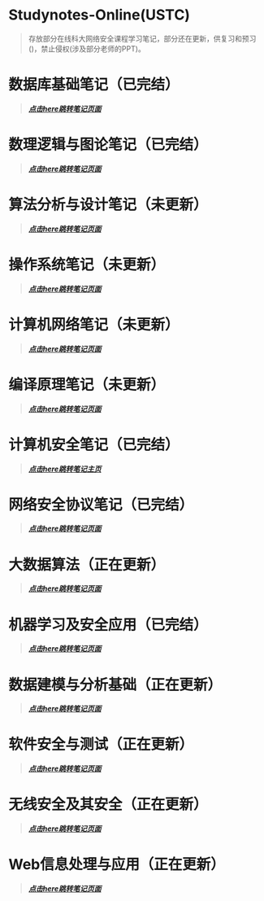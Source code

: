 # Studynotes-Online(USTC)
> 存放部分在线科大网络安全课程学习笔记，部分还在更新，供复习和预习()，禁止侵权(涉及部分老师的PPT)。

# 数据库基础笔记（已完结）

> ***[点击here跳转笔记页面](https://forget-eve.github.io/Database-Basics/#/)***

# 数理逻辑与图论笔记（已完结）

> ***[点击here跳转笔记页面](https://forget-eve.github.io/Mathematics-logic-graph-theory/#/)***

# 算法分析与设计笔记（未更新）

> ***[点击here跳转笔记页面](https://forget-eve.github.io/Algorithm-design-analysis/#/)***

# 操作系统笔记（未更新）

> ***[点击here跳转笔记页面](https://forget-eve.github.io/OS/#/)***

# 计算机网络笔记（未更新）

> ***[点击here跳转笔记页面](https://forget-eve.github.io/Computer-Network/#/)***

# 编译原理笔记（未更新）

> ***[点击here跳转笔记页面](https://forget-eve.github.io/Compiler-Principle/#/)***

# 计算机安全笔记（已完结）

> ***[点击here跳转笔记主页](https://forget-eve.github.io/Computer-Safety/#/)***

# 网络安全协议笔记（已完结）

> ***[点击here跳转笔记页面](https://forget-eve.github.io/NSP/#/)***

# 大数据算法（正在更新）

> ***[点击here跳转笔记页面](https://forget-eve.github.io/Big-data-algorithms/#/)***

# 机器学习及安全应用（已完结）

> ***[点击here跳转笔记页面](https://forget-eve.github.io/Machine-Learning-and-its-Security-Applications/#/)***

# 数据建模与分析基础（正在更新）

> ***[点击here跳转笔记页面](https://forget-eve.github.io/Fundamentals-of-Data-Modeling-and-Analysis/#/)***

# 软件安全与测试（正在更新）

> ***[点击here跳转笔记页面](https://forget-eve.github.io/Software-Security-and-Testing/#/)***

# 无线安全及其安全（正在更新）

> ***[点击here跳转笔记页面](https://forget-eve.github.io/Wireless-Technology-and-its-Security/#/)***

# Web信息处理与应用（正在更新）

> ***[点击here跳转笔记页面](https://forget-eve.github.io/web-information-processing-and-application/#/)***
